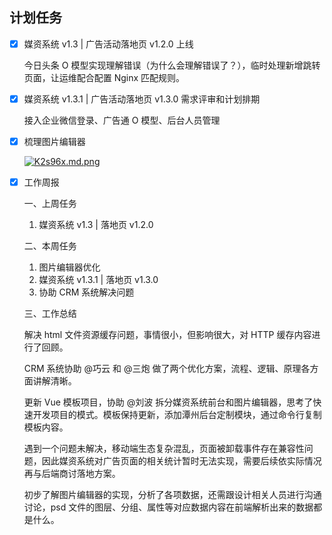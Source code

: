 ## 计划任务

- [x] 媒资系统 v1.3 | 广告活动落地页 v1.2.0 上线

  今日头条 O 模型实现理解错误（为什么会理解错误了？），临时处理新增跳转页面，让运维配合配置 Nginx 匹配规则。

- [x] 媒资系统 v1.3.1 | 广告活动落地页 v1.3.0 需求评审和计划排期

  接入企业微信登录、广告通 O 模型、后台人员管理

- [x] 梳理图片编辑器

  [![K2s96x.md.png](https://s2.ax1x.com/2019/10/29/K2s96x.md.png)](https://imgchr.com/i/K2s96x)

- [x] 工作周报

  一、上周任务

  1. 媒资系统 v1.3 | 落地页 v1.2.0

  二、本周任务

  1. 图片编辑器优化
  2. 媒资系统 v1.3.1 | 落地页 v1.3.0
  3. 协助 CRM 系统解决问题

  三、工作总结

  解决 html 文件资源缓存问题，事情很小，但影响很大，对 HTTP 缓存内容进行了回顾。

  CRM 系统协助 @巧云 和 @三炮 做了两个优化方案，流程、逻辑、原理各方面讲解清晰。

  更新 Vue 模板项目，协助 @刘波 拆分媒资系统前台和图片编辑器，思考了快速开发项目的模式。模板保持更新，添加潭州后台定制模块，通过命令行复制模板内容。

  遇到一个问题未解决，移动端生态复杂混乱，页面被卸载事件存在兼容性问题，因此媒资系统对广告页面的相关统计暂时无法实现，需要后续依实际情况再与后端商讨落地方案。

  初步了解图片编辑器的实现，分析了各项数据，还需跟设计相关人员进行沟通讨论，psd 文件的图层、分组、属性等对应数据内容在前端解析出来的数据都是什么。
